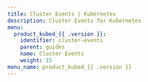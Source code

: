 ```yaml
---
title: Cluster Events | Kubernetes
description: Cluster Events for Kubernetes
menu:
  product_kubed_{{ .version }}:
    identifier: cluster-events
    parent: guides
    name: Cluster Events
    weight: 15
menu_name: product_kubed_{{ .version }}
---
```

